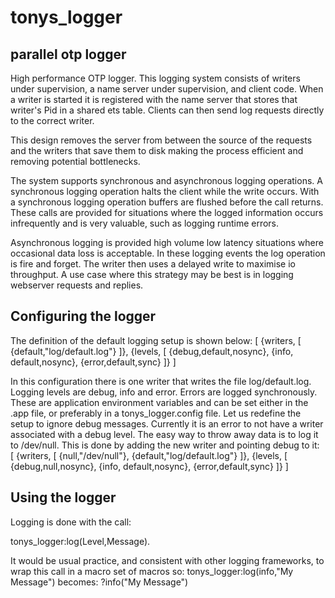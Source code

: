 # tonys_logger
<h2>parallel otp logger</h2>

High performance OTP logger.  This logging system consists of writers under supervision, a name server under supervision, and client code.
When a writer is started it is registered with the name server that stores that writer's Pid in a shared ets table. Clients
can then send log requests directly to the correct writer.

This design removes the server from between the source of the requests and the writers that save them to disk making the process
efficient and removing potential bottlenecks.

The system supports synchronous and asynchronous logging operations.  A synchronous logging operation halts the client while the write occurs.  With a synchronous logging operation buffers are flushed before the call returns.  These calls are provided for situations where the logged information occurs infrequently and is very valuable, such as logging runtime errors.

Asynchronous logging is provided high volume low latency situations where occasional data loss is acceptable.  In these logging events the log operation is fire and forget.  The writer then uses a delayed write to maximise io throughput.  A use case where this strategy may be best is in logging webserver requests and replies.


<h2>Configuring the logger</h2>

The definition of the default logging setup is shown below:
  [
     {writers,
        [
          {default,"log/default.log"}
        ]},
     {levels, 
       [
         {debug,default,nosync},
	       {info, default,nosync},
	       {error,default,sync}
       ]}
  ]
  
  In this configuration there is one writer that writes the file log/default.log.  Logging levels are debug, info and error.  Errors are logged synchronously.  These are application environment variables and can be set either in the .app file, or preferably in a tonys_logger.config file.  Let us redefine the setup to ignore debug messages.  Currently it is an error to not have a writer associated with a debug level.  The easy way to throw away data is to log it to /dev/null.  This is done by adding the new writer and pointing debug to it:  
  [
     {writers,
        [
          {null,"/dev/null"},
          {default,"log/default.log"}
        ]},
     {levels, 
       [
         {debug,null,nosync},
	       {info, default,nosync},
	       {error,default,sync}
       ]}
  ]
  
  <h2>Using the logger</h2>
  
  Logging is done with the call:
  
  tonys_logger:log(Level,Message).
  
  It would be usual practice, and consistent with other logging frameworks, to wrap this call in a macro set of macros so:
  tonys_logger:log(info,"My Message")
  becomes:
  ?info("My Message")
  
  

  
